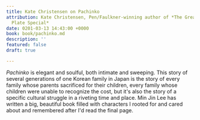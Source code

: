 ```yaml
---
title: Kate Christensen on Pachinko
attribution: Kate Christensen, Pen/Faulkner-winning author of *The Great Man* and   *Blue
  Plate Special*
date: 0201-03-13 14:43:00 +0000
book: book/pachinko.md
description: ''
featured: false
draft: true

---
```

*Pachinko* is elegant and soulful, both intimate and sweeping. This story of several generations of one Korean family in Japan is the story of every family whose parents sacrificed for their children, every family whose children were unable to recognize the cost, but it's also the story of a specific cultural struggle in a riveting time and place. Min Jin Lee has written a big, beautiful book filled with characters I rooted for and cared about and remembered after I'd read the final page.